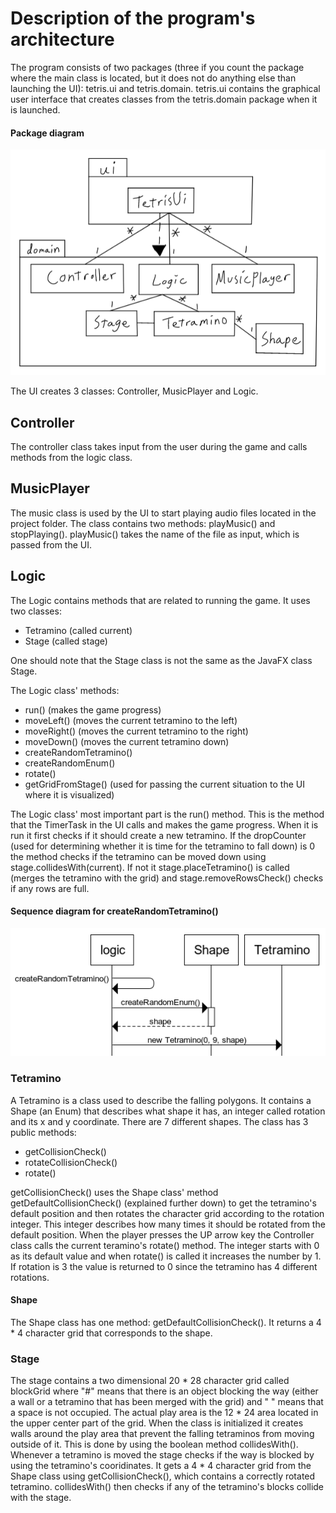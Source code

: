 # Description of the program's architecture

The program consists of two packages (three if you count the package where the main class is located, but it does not do anything else than launching the UI): tetris.ui and tetris.domain. tetris.ui contains the graphical user interface that creates classes from the tetris.domain package when it is launched.

#### Package diagram
![package diagram](https://github.com/H4m5t3r/ot-harjoitustyo/blob/master/dokumentaatio/kuvat/Package%20diagram.png)

The UI creates 3 classes: Controller, MusicPlayer and Logic.

## Controller
The controller class takes input from the user during the game and calls methods from the logic class.

## MusicPlayer
The music class is used by the UI to start playing audio files located in the project folder. The class contains two methods: playMusic() and stopPlaying(). playMusic() takes the name of the file as input, which is passed from the UI.

## Logic
The Logic contains methods that are related to running the game. It uses two classes:
* Tetramino (called current) 
* Stage (called stage)

One should note that the Stage class is not the same as the JavaFX class Stage.

The Logic class' methods:
* run() (makes the game progress)
* moveLeft() (moves the current tetramino to the left)
* moveRight() (moves the current tetramino to the right)
* moveDown() (moves the current tetramino down)
* createRandomTetramino()
* createRandomEnum()
* rotate()
* getGridFromStage() (used for passing the current situation to the UI where it is visualized)

The Logic class' most important part is the run() method. This is the method that the TimerTask in the UI calls and makes the game progress. When it is run it first checks if it should create a new tetramino. If the dropCounter (used for determining whether it is time for the tetramino to fall down) is 0 the method checks if the tetramino can be moved down using stage.collidesWith(current). If not it stage.placeTetramino() is called (merges the tetramino with the grid) and stage.removeRowsCheck() checks if any rows are full.

#### Sequence diagram for createRandomTetramino()
![Sequence diagram for createRandomTetramino()](https://github.com/H4m5t3r/ot-harjoitustyo/blob/master/dokumentaatio/kuvat/createRandomTetramino.png)


### Tetramino
A Tetramino is a class used to describe the falling polygons. It contains a Shape (an Enum) that describes what shape it has, an integer called rotation and its x and y coordinate. There are 7 different shapes. The class has 3 public methods:

* getCollisionCheck()
* rotateCollisionCheck()
* rotate()

getCollisionCheck() uses the Shape class' method getDefaultCollisionCheck() (explained further down) to get the tetramino's default position and then rotates the character grid according to the rotation integer. This integer describes how many times it should be rotated from the default position. When the player presses the UP arrow key the Controller class calls the current teramino's rotate() method. The integer starts with 0 as its default value and when rotate() is called it increases the number by 1. If rotation is 3 the value is returned to 0 since the tetramino has 4 different rotations.

#### Shape
The Shape class has one method: getDefaultCollisionCheck(). It returns a 4 * 4 character grid that corresponds to the shape.

### Stage
The stage contains a two dimensional 20 * 28 character grid called blockGrid where "#" means that there is an object blocking the way (either a wall or a tetramino that has been merged with the grid) and " " means that a space is not occupied. The actual play area is the 12 * 24 area located in the upper center part of the grid. When the class is initialized it creates walls around the play area that prevent the falling tetraminos from moving outside of it. This is done by using the boolean method collidesWith(). Whenever a tetramino is moved the stage checks if the way is blocked by using the tetramino's cooridinates. It gets a 4 * 4 character grid from the Shape class using getCollisionCheck(), which contains a correctly rotated tetramino. collidesWith() then checks if any of the tetramino's blocks collide with the stage.
